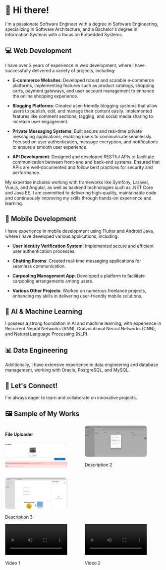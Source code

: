 # 👋 Hi there!

I'm a passionate Software Engineer with a degree in Software Engineering, specializing in Software Architecture, and a Bachelor's degree in Information Systems with a focus on Embedded Systems.

## 💻 Web Development
I have over 3 years of experience in web development, where I have successfully delivered a variety of projects, including:

- **E-commerce Websites**: Developed robust and scalable e-commerce platforms, implementing features such as product catalogs, shopping carts, payment gateways, and user account management to enhance the online shopping experience.
  
- **Blogging Platforms**: Created user-friendly blogging systems that allow users to publish, edit, and manage their content easily. Implemented features like comment sections, tagging, and social media sharing to increase user engagement.

- **Private Messaging Systems**: Built secure and real-time private messaging applications, enabling users to communicate seamlessly. Focused on user authentication, message encryption, and notifications to ensure a smooth user experience.

- **API Development**: Designed and developed RESTful APIs to facilitate communication between front-end and back-end systems. Ensured that APIs are well-documented and follow best practices for security and performance.

My expertise includes working with frameworks like Symfony, Laravel, Vue.js, and Angular, as well as backend technologies such as .NET Core and Java EE. I am committed to delivering high-quality, maintainable code and continuously improving my skills through hands-on experience and learning.

## 📱 Mobile Development
I have experience in mobile development using Flutter and Android Java, where I have developed various applications, including:

- **User Identity Verification System**: Implemented secure and efficient user authentication processes.
  
- **Chatting Rooms**: Created real-time messaging applications for seamless communication.
  
- **Carpooling Management App**: Developed a platform to facilitate carpooling arrangements among users.
  
- **Various Other Projects**: Worked on numerous freelance projects, enhancing my skills in delivering user-friendly mobile solutions.

## 🤖 AI & Machine Learning
I possess a strong foundation in AI and machine learning, with experience in Recurrent Neural Networks (RNN), Convolutional Neural Networks (CNN), and Natural Language Processing (NLP).

## 📊 Data Engineering
Additionally, I have extensive experience in data engineering and database management, working with Oracle, PostgreSQL, and MySQL.

## 🌟 Let's Connect!
I'm always eager to learn and collaborate on innovative projects.

## 🖼️ Sample of My Works
<div style="display: grid; grid-template-columns: repeat(auto-fill, minmax(200px, 1fr)); gap: 10px;">
    <div>
        <h4>File Uploader</h4>
        <img src="Screenshot from 2024-12-06 18-39-04.png" alt="Description 1" style="width: 200px; height: 100px; border-radius: 8px;">
    </div>
    <div>
        <img src="Screenshot from 2024-12-06 19-24-42.png" alt="Description 2" style="width: 200px; height: 100px; border-radius: 8px;">
        <p>Description 2</p>
    </div>
    <div>
        <img src="Screenshot from 2024-12-06 19-24-51.png" alt="Description 3" style="width: 200px; height: 100px; border-radius: 8px;">
        <p>Description 3</p>
    </div>
</div>

<div style="display: grid; grid-template-columns: repeat(auto-fill, minmax(200px, 1fr)); gap: 10px;">
    <div>
        <video width="200" height="100" controls>
            <source src="Demo.mp4" type="video/mp4">
            <source src="Demo.webm" type="video/webm">
            Your browser does not support the video tag.
        </video>
        <p>Video 1</p>
    </div>
    <div>
        <video width="200" height="100" controls>
            <source src="video2.mp4" type="video/mp4">
            <source src="video2.webm" type="video/webm">
            Your browser does not support the video tag.
        </video>
        <p>Video 2</p>
    </div>
</div>

